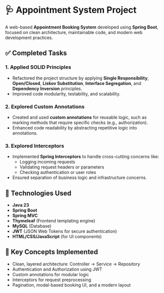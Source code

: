 # 🩺 Appointment System Project

A web-based **Appointment Booking System** developed using **Spring Boot**, focused on clean architecture, maintainable code, and modern web development practices.

## ✅ Completed Tasks

### 1. Applied SOLID Principles
- Refactored the project structure by applying **Single Responsibility**, **Open/Closed**, **Liskov Substitution**, **Interface Segregation**, and **Dependency Inversion** principles.
- Improved code modularity, testability, and scalability.

### 2. Explored Custom Annotations
- Created and used **custom annotations** for reusable logic, such as marking methods that require specific checks (e.g., authorization).
- Enhanced code readability by abstracting repetitive logic into annotations.

### 3. Explored Interceptors
- Implemented **Spring Interceptors** to handle cross-cutting concerns like:
  - Logging incoming requests
  - Validating request headers or parameters
  - Checking authentication or user roles
- Ensured separation of business logic and infrastructure concerns.

## 🔧 Technologies Used

- **Java 23**
- **Spring Boot**
- **Spring MVC**
- **Thymeleaf** (Frontend templating engine)
- **MySQL** (Database)
- **JWT** (JSON Web Tokens for secure authentication)
- **HTML/CSS/JavaScript** (for UI components)

## 🧠 Key Concepts Implemented

- Clean, layered architecture: Controller → Service → Repository
- Authentication and Authorization using JWT
- Custom annotations for modular logic
- Interceptors for request preprocessing
- Pagination, modal-based booking UI, and a modern layout


